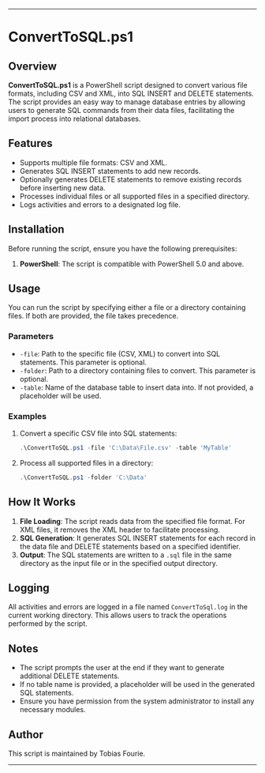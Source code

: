 
---

# ConvertToSQL.ps1

## Overview

**ConvertToSQL.ps1** is a PowerShell script designed to convert various file formats, including CSV and XML, into SQL INSERT and DELETE statements. The script provides an easy way to manage database entries by allowing users to generate SQL commands from their data files, facilitating the import process into relational databases.

## Features

- Supports multiple file formats: CSV and XML.
- Generates SQL INSERT statements to add new records.
- Optionally generates DELETE statements to remove existing records before inserting new data.
- Processes individual files or all supported files in a specified directory.
- Logs activities and errors to a designated log file.

## Installation

Before running the script, ensure you have the following prerequisites:

1. **PowerShell**: The script is compatible with PowerShell 5.0 and above.


## Usage

You can run the script by specifying either a file or a directory containing files. If both are provided, the file takes precedence.

### Parameters

- `-file`: Path to the specific file (CSV, XML) to convert into SQL statements. This parameter is optional.
- `-folder`: Path to a directory containing files to convert. This parameter is optional.
- `-table`: Name of the database table to insert data into. If not provided, a placeholder will be used.

### Examples

1. Convert a specific CSV file into SQL statements:
   ```powershell
   .\ConvertToSQL.ps1 -file 'C:\Data\File.csv' -table 'MyTable'
   ```

2. Process all supported files in a directory:
   ```powershell
   .\ConvertToSQL.ps1 -folder 'C:\Data'
   ```


## How It Works

1. **File Loading**: The script reads data from the specified file format. For XML files, it removes the XML header to facilitate processing.
2. **SQL Generation**: It generates SQL INSERT statements for each record in the data file and DELETE statements based on a specified identifier.
3. **Output**: The SQL statements are written to a `.sql` file in the same directory as the input file or in the specified output directory.

## Logging

All activities and errors are logged in a file named `ConvertToSql.log` in the current working directory. This allows users to track the operations performed by the script.

## Notes

- The script prompts the user at the end if they want to generate additional DELETE statements.
- If no table name is provided, a placeholder will be used in the generated SQL statements.
- Ensure you have permission from the system administrator to install any necessary modules.

## Author

This script is maintained by Tobias Fourie.

---
